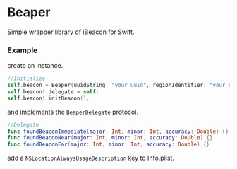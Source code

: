 Beaper
======
Simple wrapper library of iBeacon for Swift.

### Example

create an instance.

```Swift
//Initialize
self.beacon = Beaper(uuidString: "your_uuid", regionIdentifier: "your_region_id",notifyOnEntry: false);
self.beacon!.delegate = self;
self.beacon!.initBeacon();
```

and implements the `BeaperDelegate` protocol.

```Swift
//Delegate
func foundBeaconImmediate(major: Int, minor: Int, accuracy: Double) {}
func foundBeaconNear(major: Int, minor: Int, accuracy: Double) {}
func foundBeaconFar(major: Int, minor: Int, accuracy: Double) {}
```

add a `NSLocationAlwaysUsageDescription` key to Info.plist. 
